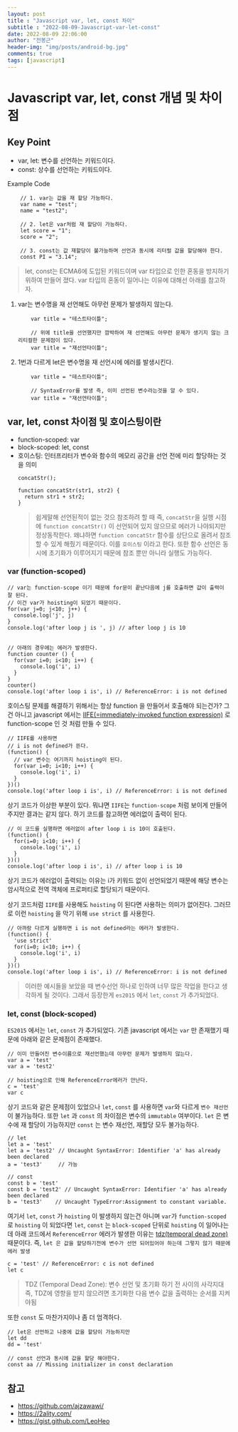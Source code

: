 ```yaml
---
layout: post
title : "Javascript var, let, const 차이"
subtitle : "2022-08-09-Javascript-var-let-const"
date: 2022-08-09 22:06:00
author: "전봉근"
header-img: "img/posts/android-bg.jpg"
comments: true
tags: [javascript]
---
```


Javascript var, let, const 개념 및 차이점
=========

## Key Point
- var, let: 변수를 선언하는 키워드이다.
- const: 상수를 선언하는 키워드이다.

Example Code
```
    // 1. var는 값을 재 할당 가능하다.
    var name = "test";
    name = "test2";

    // 2. let은 var처럼 재 할당이 가능하다.
    let score = "1";
    score = "2";

    // 3. const는 값 재할당이 불가능하며 선언과 동시에 리터럴 값을 할당해야 한다.
    const PI = "3.14";
```

> let, const는 ECMA6에 도입된 키워드이며 var 타입으로 인한 혼동을 방지하기 위하여 만들어 졌다. var 타입의 혼동이 일어나는 이유에 대해선 아래를 참고하자.

1. var는 변수명을 재 선언해도 아무런 문제가 발생하지 않는다.
   ```
       var title = "테스트타이틀";

       // 위에 title을 선언했지만 깜박하여 재 선언해도 아무런 문제가 생기지 않는 크리티컬한 문제점이 있다.
       var title = "재선언타이틀"; 
   ```

2. 1번과 다르게 let은 변수명을 재 선언시에 에러를 발생시킨다.
   ```
       var title = "테스트타이틀";

       // SyntaxError를 발생 즉, 이미 선언된 변수라는것을 알 수 있다.
       var title = "재선언타이틀"; 
   ```   


## var, let, const 차이점 및 호이스팅이란
- function-scoped: var
- block-scoped: let, const
- 호이스팅: 인터프리터가 변수와 함수의 메모리 공간을 선언 전에 미리 할당하는 것을 의미
  ```
  concatStr();

  function concatStr(str1, str2) {
    return str1 + str2;
  }
  ```
  > 쉽게말해 선언된적이 없는 것으 참조하려 할 때 즉, `concatStr`을 실행 시점에 `function concatStr()` 이 선언되어 있지 않으므로 에러가 나야되지만 정상동작한다. 왜냐하면 `function concatStr` 함수를 상단으로 올려서 참조할 수 있게 해줬기 때문이다. 이를 `호이스팅` 이라고 한다. 또한 함수 선언은 동시에 초기화가 이루어지기 때문에 참조 뿐만 아니라 실행도 가능하다.


### var (function-scoped)
```
// var는 function-scope 이기 때문에 for문이 끝난다음에 j를 호출하면 값이 출력이 잘 된다.
// 이건 var가 hoisting이 되었기 때문이다.
for(var j=0; j<10; j++) {
  console.log('j', j)
}
console.log('after loop j is ', j) // after loop j is 10


// 아래의 경우에는 에러가 발생한다.
function counter () {
  for(var i=0; i<10; i++) {
    console.log('i', i)
  }
}
counter()
console.log('after loop i is', i) // ReferenceError: i is not defined
```

호이스팅 문제를 해결하기 위해서는 항상 function 을 만들어서 호출해야 되는건가? 그건 아니고 javascript 에서는 [IIFE(=immediately-invoked function expression)](https://ko.wikipedia.org/wiki/%EC%A6%89%EC%8B%9C_%EC%8B%A4%ED%96%89_%ED%95%A8%EC%88%98) 로 function-scope 인 것 처럼 만들 수 있다.

```
// IIFE를 사용하면
// i is not defined가 뜬다.
(function() {
  // var 변수는 여기까지 hoisting이 된다.
  for(var i=0; i<10; i++) {
    console.log('i', i)
  }
})()
console.log('after loop i is', i) // ReferenceError: i is not defined
```

상기 코드가 이상한 부분이 있다. 뭐냐면 `IIFE`는 `function-scope` 처럼 보이게 만들어주지만 결과는 같지 않다.
하기 코드를 참고하면 에러없이 출력이 된다.

```
// 이 코드를 실행하면 에러없이 after loop i is 10이 호출된다.
(function() {
  for(i=0; i<10; i++) {
    console.log('i', i)
  }
})()
console.log('after loop i is', i) // after loop i is 10
```
상기 코드가 에러없이 출력되는 이유는 i가 키워드 없이 선언되었기 때문에 해당 변수는 암시적으로 전역 객체에 프로퍼티로 할당되기 때문이다.

상기 코드처럼 `IIFE`를 사용해도 `hoisting` 이 된다면 사용하는 의미가 없어진다. 그러므로 이런 `hoisting` 을 막기 위해 `use strict` 를 사용한다.
```
// 아까랑 다르게 실행하면 i is not defined라는 에러가 발생한다.
(function() {
  'use strict'
  for(i=0; i<10; i++) {
    console.log('i', i)
  }
})()
console.log('after loop i is', i) // ReferenceError: i is not defined
```
> 이러한 예시들을 보았을 때 변수선언 하나로 인하여 너무 많은 작업을 한다고 생각하게 될 것이다. 그래서 등장한게 `es2015` 에서 `let`, `const` 가 추가되었다.


### let, const (block-scoped)
`ES2015` 에서는 `let`, `const` 가 추가되었다. 기존 javascript 에서는 `var` 만 존재했기 때문에 아래와 같은 문제점이 존재했다.
```
// 이미 만들어진 변수이름으로 재선언했는데 아무런 문제가 발생하지 않는다.
var a = 'test'
var a = 'test2'

// hoisting으로 인해 ReferenceError에러가 안난다.
c = 'test'
var c
```
상기 코드와 같은 문제점이 있었으나 `let`, `const` 를 사용하면 `var`와 다르게 `변수 재선언`이 불가능하다.
또한 `let` 과 `const` 의 차이점은 변수의 `immutable` 여부이다. `let` 은 변수에 재 할당이 가능하지만 `const` 는 변수 재선언, 재할당 모두 불가능하다.
```
// let
let a = 'test'
let a = 'test2' // Uncaught SyntaxError: Identifier 'a' has already been declared
a = 'test3'     // 가능

// const
const b = 'test'
const b = 'test2' // Uncaught SyntaxError: Identifier 'a' has already been declared
b = 'test3'    // Uncaught TypeError:Assignment to constant variable.
```

여기서 `let`, `const` 가 `hoisting` 이 발생하지 않는건 아니며 `var`가 `function-scoped` 로 `hoisting` 이 되었다면 `let`, `const` 는 `block-scoped` 단위로 `hoisting` 이 일어나는데 아래 코드에서 `ReferenceError` 에러가 발생한 이유는 [tdz(temporal dead zone)](https://github.com/ajzawawi/js-interview-prep/blob/master/answers/es6/temporal-dead-zone.md) 때문이다. 즉, `let 은 값을 할당하기전에 변수가 선언 되어있어야 하는데 그렇지 않기 때문에 에러 발생`
```
c = 'test' // ReferenceError: c is not defined
let c
```
> TDZ (Temporal Dead Zone): 변수 선언 및 초기화 하기 전 사이의 사각지대 즉, TDZ에 영향을 받지 않으려면 초기화한 다음 변수 값을 출력하는 순서를 지켜야됨

또한 `const` 도 마찬가지이나 좀 더 엄격하다.
```
// let은 선언하고 나중에 값을 할당이 가능하지만
let dd
dd = 'test'

// const 선언과 동시에 값을 할당 해야한다.
const aa // Missing initializer in const declaration
```


## 참고
- https://github.com/ajzawawi/
- https://2ality.com/
- https://gist.github.com/LeoHeo
